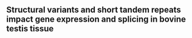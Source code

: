 ## Structural variants and short tandem repeats impact gene expression and splicing in bovine testis tissue

